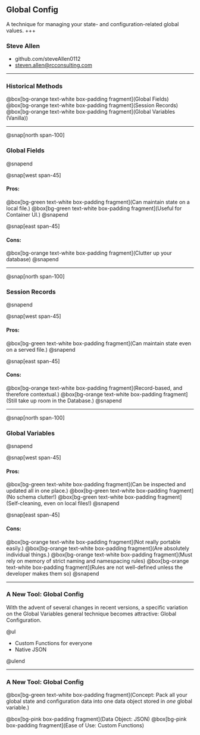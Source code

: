 ## Global Config
A technique for managing your state- and configuration-related global values.
+++
### Steve Allen
- github.com/steveAllen0112
- steven.allen@rcconsulting.com
---

### Historical Methods

@box[bg-orange text-white box-padding fragment](Global Fields)
@box[bg-orange text-white box-padding fragment](Session Records)
@box[bg-orange text-white box-padding fragment](Global Variables (Vanilla))

---

@snap[north span-100]
### Global Fields
@snapend

@snap[west span-45]
#### Pros:
@box[bg-green text-white box-padding fragment](Can maintain state on a local file.)
@box[bg-green text-white box-padding fragment](Useful for Container UI.)
@snapend

@snap[east span-45]
#### Cons:
@box[bg-orange text-white box-padding fragment](Clutter up your database)
@snapend

---

@snap[north span-100]
### Session Records
@snapend

@snap[west span-45]
#### Pros:
@box[bg-green text-white box-padding fragment](Can maintain state even on a served file.)
@snapend

@snap[east span-45]
#### Cons:
@box[bg-orange text-white box-padding fragment](Record-based, and therefore contextual.)
@box[bg-orange text-white box-padding fragment](Still take up room in the Database.)
@snapend

---

@snap[north span-100]
### Global Variables
@snapend

@snap[west span-45]
#### Pros:
@box[bg-green text-white box-padding fragment](Can be inspected and updated all in one place.)
@box[bg-green text-white box-padding fragment](No schema clutter!)
@box[bg-green text-white box-padding fragment](Self-cleaning, even on local files!)
@snapend

@snap[east span-45]
#### Cons:
@box[bg-orange text-white box-padding fragment](Not really portable easily.)
@box[bg-orange text-white box-padding fragment](Are absolutely individual things.)
@box[bg-orange text-white box-padding fragment](Must rely on memory of strict naming and namespacing rules)
@box[bg-orange text-white box-padding fragment](Rules are not well-defined unless the developer makes them so)
@snapend

---

### A New Tool: Global Config

With the advent of several changes in recent versions, a specific variation on the Global Variables general technique becomes attractive: Global Configuration.

@ul

 - Custom Functions for everyone
 - Native JSON

@ulend

---

### A New Tool: Global Config

@box[bg-green text-white box-padding fragment](Concept: Pack all your global state and configuration data into one data object stored in _one_ global variable.)

@box[bg-pink box-padding fragment](Data Object: JSON)
@box[bg-pink box-padding fragment](Ease of Use: Custom Functions)
